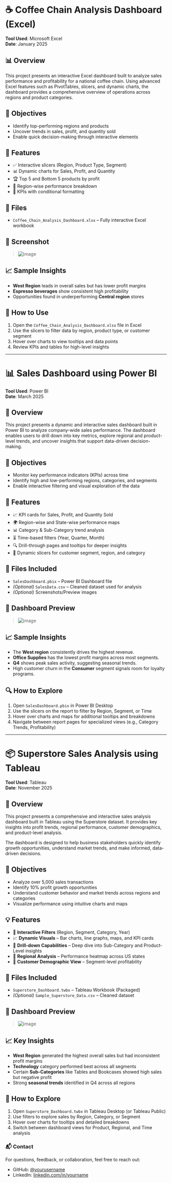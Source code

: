 # ☕ Coffee Chain Analysis Dashboard (Excel)

**Tool Used**: Microsoft Excel  
**Date**: January 2025

## 📊 Overview
This project presents an interactive Excel dashboard built to analyze sales performance and profitability for a national coffee chain. Using advanced Excel features such as PivotTables, slicers, and dynamic charts, the dashboard provides a comprehensive overview of operations across regions and product categories.

## 🎯 Objectives
- Identify top-performing regions and products
- Uncover trends in sales, profit, and quantity sold
- Enable quick decision-making through interactive elements

## 🧰 Features
- ✅ Interactive slicers (Region, Product Type, Segment)
- 📊 Dynamic charts for Sales, Profit, and Quantity
- 🏆 Top 5 and Bottom 5 products by profit
- 📍 Region-wise performance breakdown
- 🧮 KPIs with conditional formatting

## 📁 Files
- `Coffee_Chain_Analysis_Dashboard.xlsx` – Fully interactive Excel workbook

## 📸 Screenshot
> ![image](https://github.com/user-attachments/assets/03ccacf0-2549-4eef-b894-272a7ea4445a)


## 📈 Sample Insights
- **West Region** leads in overall sales but has lower profit margins
- **Espresso beverages** show consistent high profitability
- Opportunities found in underperforming **Central region** stores

## 📌 How to Use
1. Open the `Coffee_Chain_Analysis_Dashboard.xlsx` file in Excel
2. Use the slicers to filter data by region, product type, or customer segment
3. Hover over charts to view tooltips and data points
4. Review KPIs and tables for high-level insights

------------------------------------------------------------------------------------------------------------------------------------------------

# 📊 Sales Dashboard using Power BI

**Tool Used**: Power BI  
**Date**: March 2025

## 🚀 Overview
This project presents a dynamic and interactive sales dashboard built in Power BI to analyze company-wide sales performance. The dashboard enables users to drill down into key metrics, explore regional and product-level trends, and uncover insights that support data-driven decision-making.

## 🎯 Objectives
- Monitor key performance indicators (KPIs) across time
- Identify high and low-performing regions, categories, and segments
- Enable interactive filtering and visual exploration of the data

## 🧰 Features
- 📈 KPI cards for Sales, Profit, and Quantity Sold
- 🌍 Region-wise and State-wise performance maps
- 📊 Category & Sub-Category trend analysis
- ⏳ Time-based filters (Year, Quarter, Month)
- 🔍 Drill-through pages and tooltips for deeper insights
- 📌 Dynamic slicers for customer segment, region, and category

## 📁 Files Included
- `SalesDashboard.pbix` – Power BI Dashboard file
- *(Optional)* `SalesData.csv` – Cleaned dataset used for analysis
- *(Optional)* Screenshots/Preview images

## 📸 Dashboard Preview
> ![image](https://github.com/user-attachments/assets/17bf4565-699e-4e52-a804-754af73096f5)


## 📈 Sample Insights
- The **West region** consistently drives the highest revenue.
- **Office Supplies** has the lowest profit margins across most segments.
- **Q4** shows peak sales activity, suggesting seasonal trends.
- High customer churn in the **Consumer** segment signals room for loyalty programs.

## 🔍 How to Explore
1. Open `SalesDashboard.pbix` in Power BI Desktop
2. Use the slicers on the report to filter by Region, Segment, or Time
3. Hover over charts and maps for additional tooltips and breakdowns
4. Navigate between report pages for specialized views (e.g., Category Trends, Profitability)

--------------------------------------------------------------------------------------------------------------------------------------------

# 📦 Superstore Sales Analysis using Tableau

**Tool Used**: Tableau  
**Date**: November 2025

## 🧾 Overview
This project presents a comprehensive and interactive sales analysis dashboard built in Tableau using the Superstore dataset. It provides key insights into profit trends, regional performance, customer demographics, and product-level analysis.

The dashboard is designed to help business stakeholders quickly identify growth opportunities, understand market trends, and make informed, data-driven decisions.

## 🎯 Objectives
- Analyze over 5,000 sales transactions
- Identify 10% profit growth opportunities
- Understand customer behavior and market trends across regions and categories
- Visualize performance using intuitive charts and maps

## 💡 Features
- 📍 **Interactive Filters** (Region, Segment, Category, Year)
- 📈 **Dynamic Visuals** – Bar charts, line graphs, maps, and KPI cards
- 🔎 **Drill-down Capabilities** – Deep dive into Sub-Category and Product-Level insights
- 🧭 **Regional Analysis** – Performance heatmap across US states
- 👥 **Customer Demographic View** – Segment-level profitability

## 📁 Files Included
- `Superstore_Dashboard.twbx` – Tableau Workbook (Packaged)
- *(Optional)* `Sample_Superstore_Data.csv` – Cleaned dataset


## 📸 Dashboard Preview
> ![image](https://github.com/user-attachments/assets/520bc3ce-513c-46df-ad81-196ffdfb2415)


## 📈 Key Insights
- **West Region** generated the highest overall sales but had inconsistent profit margins
- **Technology** category performed best across all segments
- Certain **Sub-Categories** like Tables and Bookcases showed high sales but negative profit
- Strong **seasonal trends** identified in Q4 across all regions

## 🧭 How to Explore
1. Open `Superstore_Dashboard.twbx` in Tableau Desktop (or Tableau Public)
2. Use filters to explore sales by Region, Category, or Segment
3. Hover over charts for tooltips and detailed breakdowns
4. Switch between dashboard views for Product, Regional, and Time analysis


### 📬 Contact
For questions, feedback, or collaboration, feel free to reach out:
- GitHub: [@yourusername](https://github.com/MohammadNafees)
- LinkedIn: [linkedin.com/in/yourname](https://linkedin.com/in/siddiquiNafees1)

